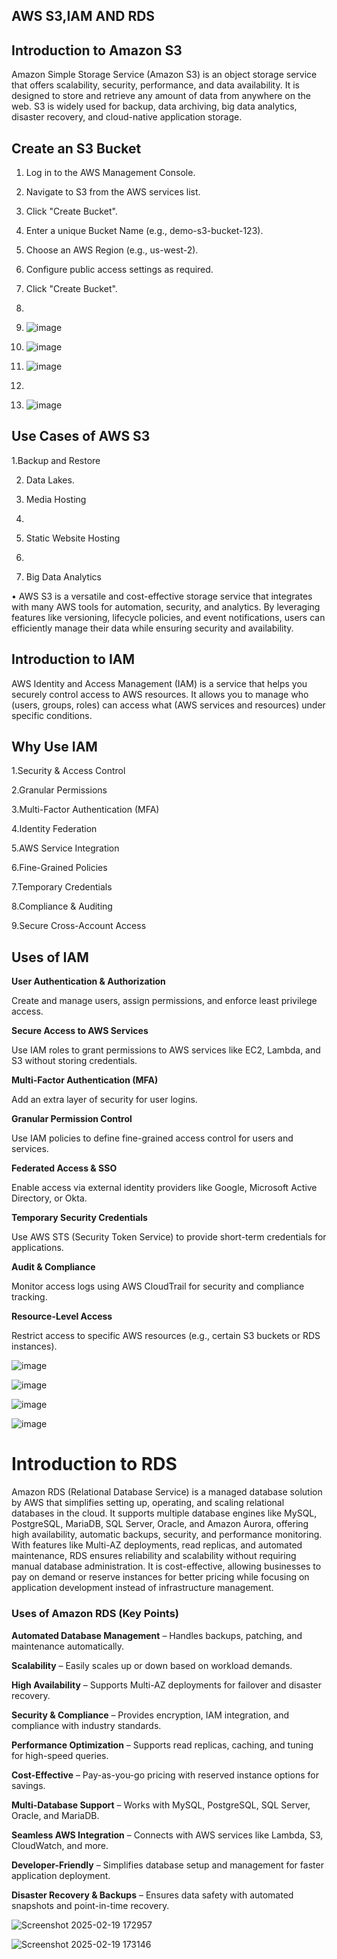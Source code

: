 ## AWS S3,IAM AND RDS

## Introduction to Amazon S3

Amazon Simple Storage Service (Amazon S3) is an object storage service that offers scalability, security, performance, and data availability. It is designed to store and retrieve any amount of data from anywhere on the web. S3 is widely used for backup, data archiving, big data analytics, disaster recovery, and cloud-native application storage.

## Create an S3 Bucket

1.	Log in to the AWS Management Console.
2.	Navigate to S3 from the AWS services list.
3.	Click "Create Bucket".
4.	Enter a unique Bucket Name (e.g., demo-s3-bucket-123).
5.	Choose an AWS Region (e.g., us-west-2).
6.	Configure public access settings as required.
7.	Click "Create Bucket".
8.
9.	![image](https://github.com/user-attachments/assets/0e58bfac-e0b8-4b68-aa34-c49a7ef76954)

10.	![image](https://github.com/user-attachments/assets/3f3bc915-4ec7-4063-8fbe-cb6910cb930a)
11.	![image](https://github.com/user-attachments/assets/9839ed67-077b-4984-9ff4-14eacf911b8e)
12.
13.	![image](https://github.com/user-attachments/assets/c575f910-5304-451a-bf87-4ae6179842f3)


## Use Cases of AWS S3

1.Backup and Restore

2.	Data Lakes.

3.	Media Hosting
4.	
5.	Static Website Hosting
6.	
7.	Big Data Analytics

•	AWS S3 is a versatile and cost-effective storage service that integrates with many AWS tools for automation, security, and analytics. By leveraging features like versioning, lifecycle policies, and event notifications, users can efficiently manage their data while ensuring security and availability.

## Introduction to IAM

AWS Identity and Access Management (IAM) is a service that helps you securely control access to AWS resources. It allows you to manage who (users, groups, roles) can access what (AWS services and resources) under specific conditions.

## Why Use IAM

1.Security & Access Control

2.Granular Permissions 

3.Multi-Factor Authentication (MFA) 

4.Identity Federation

5.AWS Service Integration 

6.Fine-Grained Policies 

7.Temporary Credentials 

8.Compliance & Auditing 

9.Secure Cross-Account Access 


## Uses of IAM

**User Authentication & Authorization** 

Create and manage users, assign permissions, and enforce least privilege access.


**Secure Access to AWS Services** 

Use IAM roles to grant permissions to AWS services like EC2, Lambda, and S3 without storing credentials.

**Multi-Factor Authentication (MFA)**

Add an extra layer of security for user logins.

**Granular Permission Control** 

Use IAM policies to define fine-grained access control for users and services.

**Federated Access & SSO**

Enable access via external identity providers like Google, Microsoft Active Directory, or Okta.

**Temporary Security Credentials** 

Use AWS STS (Security Token Service) to provide short-term credentials for applications.

**Audit & Compliance**

Monitor access logs using AWS CloudTrail for security and compliance tracking.

**Resource-Level Access** 

Restrict access to specific AWS resources (e.g., certain S3 buckets or RDS instances).


![image](https://github.com/user-attachments/assets/324661b8-c172-4fcc-ae02-c050047431a1)

![image](https://github.com/user-attachments/assets/953e7c14-94cf-45c6-b43b-ac7bd82f8c20)

![image](https://github.com/user-attachments/assets/6be6f9f3-cfe0-4169-b60a-a532a86fa823)

![image](https://github.com/user-attachments/assets/8dd785b3-f0f9-46f0-8f9c-10faebba3ce0)


# Introduction to RDS

Amazon RDS (Relational Database Service) is a managed database solution by AWS that simplifies setting up, operating, and scaling relational databases in the cloud. It supports multiple database engines like MySQL, PostgreSQL, MariaDB, SQL Server, Oracle, and Amazon Aurora, offering high availability, automatic backups, security, and performance monitoring. With features like Multi-AZ deployments, read replicas, and automated maintenance, RDS ensures reliability and scalability without requiring manual database administration. It is cost-effective, allowing businesses to pay on demand or reserve instances for better pricing while focusing on application development instead of infrastructure management.

### Uses of Amazon RDS (Key Points) 

**Automated Database Management** – Handles backups, patching, and maintenance automatically.  

**Scalability** – Easily scales up or down based on workload demands.  

**High Availability** – Supports Multi-AZ deployments for failover and disaster recovery.  

**Security & Compliance** – Provides encryption, IAM integration, and compliance with industry standards.  

**Performance Optimization** – Supports read replicas, caching, and tuning for high-speed queries.  

**Cost-Effective** – Pay-as-you-go pricing with reserved instance options for savings.  

**Multi-Database Support** – Works with MySQL, PostgreSQL, SQL Server, Oracle, and MariaDB.  

**Seamless AWS Integration** – Connects with AWS services like Lambda, S3, CloudWatch, and more.  

**Developer-Friendly** – Simplifies database setup and management for faster application deployment.  

**Disaster Recovery & Backups** – Ensures data safety with automated snapshots and point-in-time recovery.  


![Screenshot 2025-02-19 172957](https://github.com/user-attachments/assets/4ab7ac54-ae10-4d22-9bc4-1792dc744a39)

![Screenshot 2025-02-19 173146](https://github.com/user-attachments/assets/08443109-0fd7-4799-bd23-957c082fafa2)



















